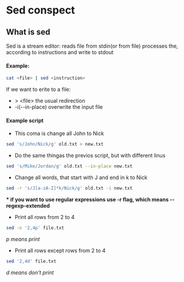 # Sed conspect

## What is sed
Sed is a stream editor: reads file from stdin(or from file) processes the, according to instructions and write to stdout

#### Example:
``` bash
cat <file> | sed <instruction>
```

If we want to erite to a file:
- \> \<file\> the usual redirection
- -i(--in-place) overwrite the input file

#### Example script

* This coma is change all John to Nick
``` bash
sed 's/John/Nick/g' old.txt > new.txt
```

* Do the same thingas the previos script, but with different linus
``` bash
sed 's/Mike/Jordan/g' old.txt --in-place new.txt
```

* Change all words, that start with J and end in k to Nick
```bash
sed -r 's/J[a-zA-Z]*k/Nick/g' old.txt -i new.txt
```
__\* if you want to use regular expressions use -r flag, which means --regexp-extended__

* Print all rows from 2 to 4
```bash
sed -n '2,4p' file.txt
```
_p means print_

* Print all rows except rows from 2 to 4
``` bash
sed '2,4d' file.txt
```
_d means don't print_